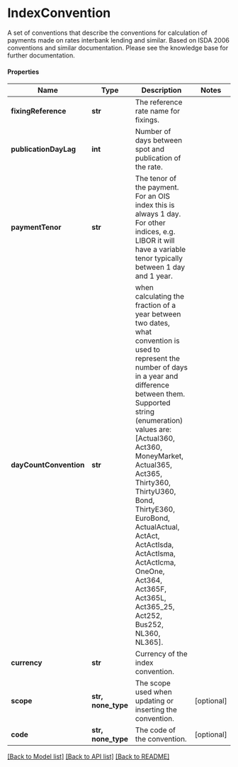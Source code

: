 # IndexConvention

A set of conventions that describe the conventions for calculation of payments made on rates interbank lending and similar.  Based on ISDA 2006 conventions and similar documentation. Please see the knowledge base for further documentation.

#### Properties
Name | Type | Description | Notes
------------ | ------------- | ------------- | -------------
**fixingReference** | **str** | The reference rate name for fixings. | 
**publicationDayLag** | **int** | Number of days between spot and publication of the rate. | 
**paymentTenor** | **str** | The tenor of the payment. For an OIS index this is always 1 day. For other indices, e.g. LIBOR it will have a variable tenor typically between 1 day and 1 year. | 
**dayCountConvention** | **str** | when calculating the fraction of a year between two dates, what convention is used to represent the number of days in a year  and difference between them.  Supported string (enumeration) values are: [Actual360, Act360, MoneyMarket, Actual365, Act365, Thirty360, ThirtyU360, Bond, ThirtyE360, EuroBond, ActualActual, ActAct, ActActIsda, ActActIsma, ActActIcma, OneOne, Act364, Act365F, Act365L, Act365_25, Act252, Bus252, NL360, NL365]. | 
**currency** | **str** | Currency of the index convention. | 
**scope** | **str, none_type** | The scope used when updating or inserting the convention. | [optional] 
**code** | **str, none_type** | The code of the convention. | [optional] 

[[Back to Model list]](../README.md#documentation-for-models) [[Back to API list]](../README.md#documentation-for-api-endpoints) [[Back to README]](../README.md)


